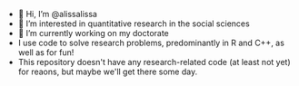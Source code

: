 - 👋 Hi, I’m @alissalissa
- 👀 I’m interested in quantitative research in the social sciences
- 🌱 I’m currently working on my doctorate
- I use code to solve research problems, predominantly in R and C++, as well as for fun!
- This repository doesn't have any research-related code (at least not yet) for reaons, but maybe we'll get there some day.

<!---
alissalissa/alissalissa is a ✨ special ✨ repository because its `README.md` (this file) appears on your GitHub profile.
You can click the Preview link to take a look at your changes.
--->
